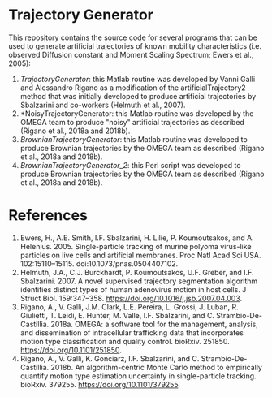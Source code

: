 # Trajectory Generator
This repository contains the source code for several programs that can be used to generate artificial trajectories of known mobility characteristics (i.e. observed Diffusion constant and Moment Scaling Spectrum; Ewers et al., 2005):

1. *TrajectoryGenerator*: this Matlab routine was developed by Vanni Galli and Alessandro Rigano as a modification of the artificialTrajectory2 method that was initially developed to produce artificial trajectories by Sbalzarini and co-workers (Helmuth et al., 2007).
2. *NoisyTrajectoryGenerator: this Matlab routine was developed by the OMEGA team to produce "noisy" artificial trajectories as described (Rigano et al., 2018a and 2018b).
3. *BrownianTrajectoryGenerator*: this Matlab routine was developed to produce Brownian trajectories by the OMEGA team as described (Rigano et al., 2018a and 2018b).
4. *BrownianTrajectoryGenerator_2*: this Perl script was developed to produce Brownian trajectories by the OMEGA team as described (Rigano et al., 2018a and 2018b).

# References
1. Ewers, H., A.E. Smith, I.F. Sbalzarini, H. Lilie, P. Koumoutsakos, and A. Helenius. 2005. Single-particle tracking of murine polyoma virus-like particles on live cells and artificial membranes. Proc Natl Acad Sci USA. 102:15110–15115. doi:10.1073/pnas.0504407102.
2. Helmuth, J.A., C.J. Burckhardt, P. Koumoutsakos, U.F. Greber, and I.F. Sbalzarini. 2007. A novel supervised trajectory segmentation algorithm identifies distinct types of human adenovirus motion in host cells. J Struct Biol. 159:347–358. https://doi.org/10.1016/j.jsb.2007.04.003.
3. Rigano, A., V. Galli, J.M. Clark, L.E. Pereira, L. Grossi, J. Luban, R. Giulietti, T. Leidi, E. Hunter, M. Valle, I.F. Sbalzarini, and C. Strambio-De-Castillia. 2018a. OMEGA: a software tool for the management, analysis, and dissemination of intracellular trafficking data that incorporates motion type classification and quality control. bioRxiv. 251850. https://doi.org/10.1101/251850.
4. Rigano, A., V. Galli, K. Gonciarz, I.F. Sbalzarini, and C. Strambio-De-Castillia. 2018b. An algorithm-centric Monte Carlo method to empirically quantify motion type estimation uncertainty in single-particle tracking. bioRxiv. 379255. https://doi.org/10.1101/379255.

